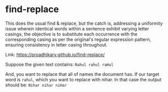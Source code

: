 # find-replace
This does the usual find &amp; replace, but the catch is, addressing a uniformity issue wherein identical words within a sentence exhibit varying letter casings, the objective is to substitute each occurrence with the corresponding casing as per the original's regular expression pattern, ensuring consistency in letter casing throughout.

Link: https://proadhikary.github.io/find-replace/

Suppose the given text contains:
``
Rahul
rahul
raHul
``

And, you want to replace that all of names the document has. If our target word is `rahul`, which you want to replace with nihar. In that case the output should be:
``
Nihar
nihar
niHar
``
